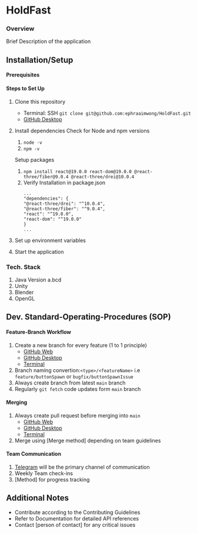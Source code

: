 # HoldFast

### Overview

Brief Description of the application

## Installation/Setup

#### Prerequisites

#### Steps to Set Up

1. Clone this repository

   * Terminal: SSH `git clone git@github.com:ephraaimwong/HoldFast.git`
   * [GitHub Desktop](https://docs.github.com/en/desktop/adding-and-cloning-repositories/cloning-a-repository-from-github-to-github-desktop)
2. Install dependencies
   Check for Node and npm versions

   1. `node -v `
   2. `npm -v `

   Setup packages

   1. `npm install react@19.0.0 react-dom@19.0.0 @react-three/fiber@9.0.4 @react-three/drei@10.0.4`
   2. Verify Installation in package.json
      ```
      ...
      "dependencies": {
      "@react-three/drei": "^10.0.4",
      "@react-three/fiber": "^9.0.4",
      "react": "^19.0.0",
      "react-dom": "^19.0.0"
      }
      ...
      ```
3. Set up environment variables
4. Start the application

### Tech. Stack

1. Java Version a.bcd
2. Unity
3. Blender
4. OpenGL

## Dev. Standard-Operating-Procedures (SOP)

#### Feature-Branch Workflow

1. Create a new branch for every feature (1 to 1 principle)
   * [GitHub Web](https://docs.github.com/en/pull-requests/collaborating-with-pull-requests/proposing-changes-to-your-work-with-pull-requests/creating-and-deleting-branches-within-your-repository)
   * [GitHub Desktop](https://docs.github.com/en/desktop/making-changes-in-a-branch/managing-branches-in-github-desktop)
   * [Terminal](https://www.atlassian.com/git/tutorials/using-branches)
2. Branch naming convertion:`<type>/<featureName>` i.e `feature/buttonSpawn` or `bugfix/buttonSpawnIssue`
3. Always create branch from latest `main` branch
4. Regularly `git fetch` code updates form `main` branch

#### Merging

1. Always create pull request before merging into `main`
   * [GitHub Web](https://docs.github.com/en/pull-requests/collaborating-with-pull-requests/incorporating-changes-from-a-pull-request/merging-a-pull-request)
   * [GitHub Desktop](https://docs.github.com/en/desktop/working-with-your-remote-repository-on-github-or-github-enterprise/syncing-your-branch-in-github-desktop#merging-another-branch-into-your-project-branch)
   * [Terminal](https://www.atlassian.com/git/tutorials/using-branches/git-merge)
2. Merge using [Merge method] depending on team guidelines

#### Team Communication

1. [Telegram](https://telegram.org/) will be the primary channel of communication
2. Weekly Team check-ins
3. [Method] for progress tracking

## Additional Notes

* Contribute according to the Contributing Guidelines
* Refer to Documentation for detailed API references
* Contact [person of contact] for any critical issues
